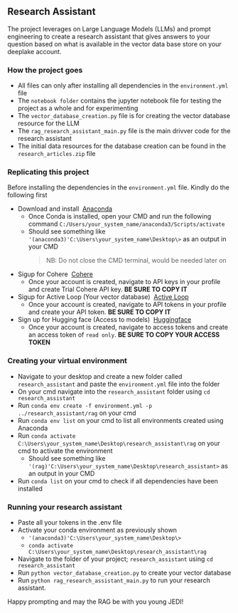 ## **Research Assistant**

The project leverages on Large Language Models (LLMs) and prompt engineering to create a research assistant that gives answers to your question based on what is available in the vector data base store on your deeplake account.

### **How the project goes**
- All files can only after installing all dependencies in the `environment.yml` file
- The `notebook folder` contains the jupyter notebook file for testing the project as a whole and for experimenting
- The `vector_database_creation.py` file is for creating the vector database resource for the LLM
- The `rag_research_assistant_main.py` file is the main drivver code for the research assistant
- The initial data resources for the database creation can be found in the `research_articles.zip` file

### **Replicating this project**
Before installing the dependencies in the `environment.yml` file. Kindly do the following first
- Download and install &nbsp;[Anaconda](https://www.anaconda.com/products/distribution#Downloads)
    - Once Conda is installed, open your CMD and run the following command `C:/Users/your_system_name/anaconda3/Scripts/activate`
    - Should see something like `'(anaconda3)'C:\Users\your_system_name\Desktop\>` as an output in your CMD
        > NB: Do not close the CMD terminal, would be needed later on 
- Sigup for Cohere &nbsp;[Cohere](https://dashboard.cohere.com/welcome/register)
    - Once your account is created,  navigate to API keys in your profile and create Trial Cohere API key. **BE SURE TO COPY IT** 
- Sigup for Active Loop (Your vector database) &nbsp;[Active Loop](https://auth.activeloop.ai/login?state=hKFo2SBKYUtqVlRvQ2hxc3lVUFFrb0ZpYzdDVkk1ZDczT3lGcKFupWxvZ2luo3RpZNkgRzdpSlB1T0lxOVRISzFsN0dKX052TnlFWE0zS1U2VWWjY2lk2SA1c2t5dUdsaGRPOWFQS0dVNmtFVDhMeDl4MjdLN1dOeQ&client=5skyuGlhdO9aPKGU6kET8Lx9x27K7WNy&protocol=oauth2&scope=openid%20profile%20email&redirect_uri=https%3A%2F%2Fapp.activeloop.ai&audience=https%3A%2F%2Fapp.activeloop.ai&response_type=code&response_mode=query&nonce=cGlOblp0WWRseW93aU5hOWhtRlVmNktyUjhrUHdkWVJ6Yk1RLk9HcmJwRw%3D%3D&code_challenge=fAJ2KXvgmirNnBrRoNv4WfyghWzkweeLgJr07eSpOak&code_challenge_method=S256&auth0Client=eyJuYW1lIjoiYXV0aDAtcmVhY3QiLCJ2ZXJzaW9uIjoiMi4yLjQifQ%3D%3D)
    - Once your account is created,  navigate to API tokens in your profile and create your API token. **BE SURE TO COPY IT** 
- Sign up for Hugging face (Access to models) &nbsp;[Huggingface](https://huggingface.co/)
    - Once your account is created, navigate to access tokens and create an access token of `read only`. **BE SURE TO COPY YOUR ACCESS TOKEN** 

### **Creating your virtual environment**
- Navigate to your desktop and create a new folder called `research_assistant` and paste the `environment.yml` file into the folder
- On your cmd navigate into the `research_assistant` folder using `cd research_assistant`
- Run `conda env create -f environment.yml -p ../research_assistant/rag` on your cmd 
- Run `conda env list` on your cmd to list all environments created using Anaconda
- Run `conda activate C:\Users\your_system_name\Desktop\research_assistant\rag` on your cmd to activate the environment
    - Should see something like `'(rag)'C:\Users\your_system_name\Desktop\research_assistant>` as an output in your CMD
- Run `conda list`  on your cmd to check if all dependencies have been installed

### **Running your research assistant**
- Paste all your tokens in the .env file
- Activate your conda environment as previously shown
    - `'(anaconda3)'C:\Users\your_system_name\Desktop\>`
    - `conda activate C:\Users\your_system_name\Desktop\research_assistant\rag`
- Navigate to the folder of your project; `research_assistant` using `cd  research_assistant`
- Run `python vector_database_creation.py` to create your vector database
- Run `python rag_research_assistant_main.py` to run your research assistant.

Happy prompting and may the RAG be with you young JEDI!
